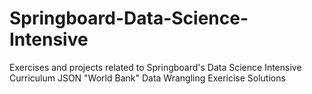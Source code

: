 # Springboard-Data-Science-Intensive
Exercises and projects related to Springboard's Data Science Intensive Curriculum
JSON "World Bank" Data Wrangling Exericise Solutions
